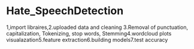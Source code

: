 # Hate_SpeechDetection
1,import libraires,2.uploaded data and cleaning 3.Removal of punctuation, capitalization, Tokenizing, stop words, Stemming4.wordcloud plots visualazation5.feature extraction6.building models7.test accuracy

